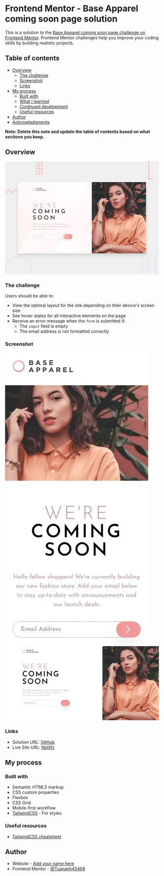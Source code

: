 # Frontend Mentor - Base Apparel coming soon page solution

This is a solution to the [Base Apparel coming soon page challenge on Frontend Mentor](https://www.frontendmentor.io/challenges/base-apparel-coming-soon-page-5d46b47f8db8a7063f9331a0). Frontend Mentor challenges help you improve your coding skills by building realistic projects. 

## Table of contents

- [Overview](#overview)
  - [The challenge](#the-challenge)
  - [Screenshot](#screenshot)
  - [Links](#links)
- [My process](#my-process)
  - [Built with](#built-with)
  - [What I learned](#what-i-learned)
  - [Continued development](#continued-development)
  - [Useful resources](#useful-resources)
- [Author](#author)
- [Acknowledgments](#acknowledgments)

**Note: Delete this note and update the table of contents based on what sections you keep.**

## Overview
![](design/desktop-preview.jpg)
### The challenge

Users should be able to:

- View the optimal layout for the site depending on their device's screen size
- See hover states for all interactive elements on the page
- Receive an error message when the `form` is submitted if:
  - The `input` field is empty
  - The email address is not formatted correctly

### Screenshot

![](./screenshots/mobile.webp)
![](./screenshots/desktop.webp)
### Links

- Solution URL: [GitHub](https://github.com/TuanAnh45468/base-apparel-coming-soon)
- Live Site URL: [Netlify](https://base-apparel-coming-soon-tuananh.netlify.app/)

## My process

### Built with

- Semantic HTML5 markup
- CSS custom properties
- Flexbox
- CSS Grid
- Mobile-first workflow
- [TailwindCSS](https://tailwindcss.com/) - For styles

### Useful resources

- [TailwindCSS cheatsheet](https://tailwindcomponents.com/cheatsheet/)
## Author

- Website - [Add your name here](https://tuananhportfolio.netlify.app/)
- Frontend Mentor - [@Tuananh45468](https://www.frontendmentor.io/profile/Tuananh45468)
